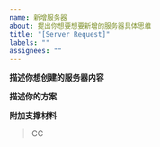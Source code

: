 ```yaml
---
name: 新增服务器
about: 提出你想要想要新增的服务器具体思维
title: "[Server Request]"
labels: ""
assignees: ""
---
```


<!-- 在你写完所有内容后，请务必删除所有<!->之间的内容 -->

**描述你想创建的服务器内容**

<!-- 简单地描述你想创建的服务器的内容 -->

**描述你的方案**

<!-- 简单地说明你的解决方案是什么 -->

**附加支撑材料**

<!-- 图片、文件、等等支撑材料 -->

<!-- 接下来这一行，请在CC这一行后新增空格@您所需要提及的相应区域管理员 -->

> CC
